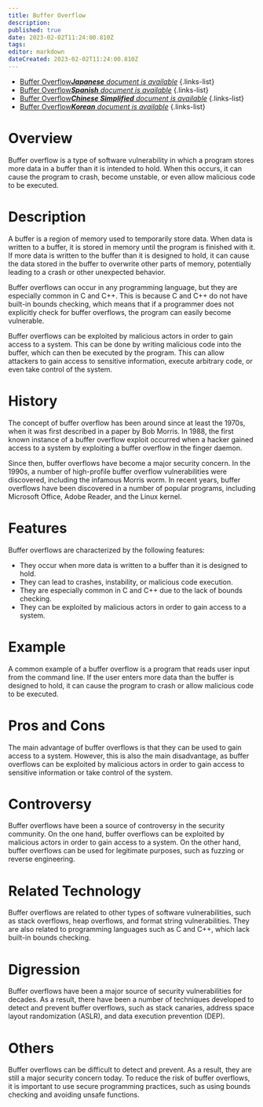 ```yaml
---
title: Buffer Overflow
description: 
published: true
date: 2023-02-02T11:24:00.810Z
tags: 
editor: markdown
dateCreated: 2023-02-02T11:24:00.810Z
---
```


- [Buffer Overflow***Japanese** document is available*](/ja/Knowledge-base/Dictionary/buffer-overflow)
{.links-list}
- [Buffer Overflow***Spanish** document is available*](/es/Knowledge-base/Dictionary/buffer-overflow)
{.links-list}
- [Buffer Overflow***Chinese Simplified** document is available*](/zh/Knowledge-base/Dictionary/buffer-overflow)
{.links-list}
- [Buffer Overflow***Korean** document is available*](/ko/Knowledge-base/Dictionary/buffer-overflow)
{.links-list}


# Overview
Buffer overflow is a type of software vulnerability in which a program stores more data in a buffer than it is intended to hold. When this occurs, it can cause the program to crash, become unstable, or even allow malicious code to be executed.

# Description
A buffer is a region of memory used to temporarily store data. When data is written to a buffer, it is stored in memory until the program is finished with it. If more data is written to the buffer than it is designed to hold, it can cause the data stored in the buffer to overwrite other parts of memory, potentially leading to a crash or other unexpected behavior.

Buffer overflows can occur in any programming language, but they are especially common in C and C++. This is because C and C++ do not have built-in bounds checking, which means that if a programmer does not explicitly check for buffer overflows, the program can easily become vulnerable.

Buffer overflows can be exploited by malicious actors in order to gain access to a system. This can be done by writing malicious code into the buffer, which can then be executed by the program. This can allow attackers to gain access to sensitive information, execute arbitrary code, or even take control of the system.

# History
The concept of buffer overflow has been around since at least the 1970s, when it was first described in a paper by Bob Morris. In 1988, the first known instance of a buffer overflow exploit occurred when a hacker gained access to a system by exploiting a buffer overflow in the finger daemon.

Since then, buffer overflows have become a major security concern. In the 1990s, a number of high-profile buffer overflow vulnerabilities were discovered, including the infamous Morris worm. In recent years, buffer overflows have been discovered in a number of popular programs, including Microsoft Office, Adobe Reader, and the Linux kernel.

# Features
Buffer overflows are characterized by the following features:

- They occur when more data is written to a buffer than it is designed to hold. 
- They can lead to crashes, instability, or malicious code execution.
- They are especially common in C and C++ due to the lack of bounds checking.
- They can be exploited by malicious actors in order to gain access to a system.

# Example
A common example of a buffer overflow is a program that reads user input from the command line. If the user enters more data than the buffer is designed to hold, it can cause the program to crash or allow malicious code to be executed.

# Pros and Cons
The main advantage of buffer overflows is that they can be used to gain access to a system. However, this is also the main disadvantage, as buffer overflows can be exploited by malicious actors in order to gain access to sensitive information or take control of the system.

# Controversy
Buffer overflows have been a source of controversy in the security community. On the one hand, buffer overflows can be exploited by malicious actors in order to gain access to a system. On the other hand, buffer overflows can be used for legitimate purposes, such as fuzzing or reverse engineering.

# Related Technology
Buffer overflows are related to other types of software vulnerabilities, such as stack overflows, heap overflows, and format string vulnerabilities. They are also related to programming languages such as C and C++, which lack built-in bounds checking.

# Digression
Buffer overflows have been a major source of security vulnerabilities for decades. As a result, there have been a number of techniques developed to detect and prevent buffer overflows, such as stack canaries, address space layout randomization (ASLR), and data execution prevention (DEP).

# Others
Buffer overflows can be difficult to detect and prevent. As a result, they are still a major security concern today. To reduce the risk of buffer overflows, it is important to use secure programming practices, such as using bounds checking and avoiding unsafe functions.